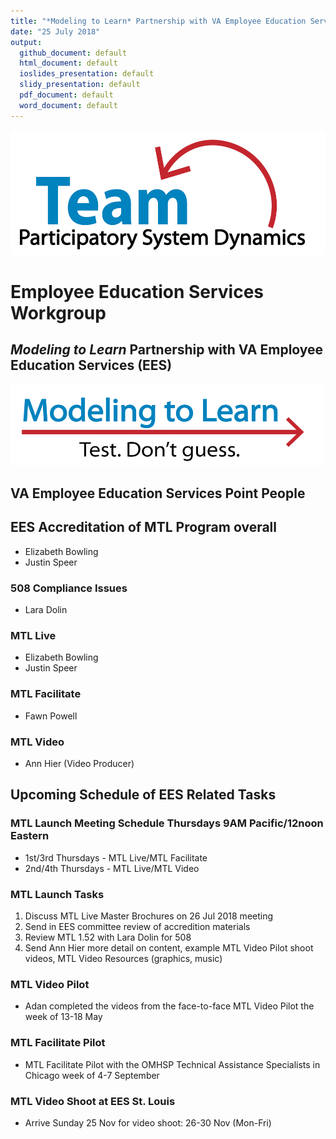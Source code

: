```yaml
---
title: "*Modeling to Learn* Partnership with VA Employee Education Services (EES)"
date: "25 July 2018"
output: 
  github_document: default
  html_document: default
  ioslides_presentation: default
  slidy_presentation: default
  pdf_document: default
  word_document: default
---
```

<img src = "https://github.com/lzim/teampsd/blob/master/resources/logos/team_psd_logo_sm.png"
     height = "200" width = "600">  

# Employee Education Services Workgroup


<!-- MTL Logo, HTML img tag -->
## *Modeling to Learn* Partnership with VA Employee Education Services (EES)
<img src = "https://raw.githubusercontent.com/lzim/teampsd/teampsd_style/mtl_logo/mtl_testdontguess_sm.png"
     height = "130" width = "500">  

## VA Employee Education Services Point People


## EES Accreditation of MTL Program overall
- Elizabeth Bowling
- Justin Speer


### 508 Compliance Issues
- Lara Dolin


### MTL Live
- Elizabeth Bowling
- Justin Speer


### MTL Facilitate
- Fawn Powell


### MTL Video
- Ann Hier (Video Producer)

## Upcoming Schedule of EES Related Tasks

### MTL Launch Meeting Schedule Thursdays 9AM Pacific/12noon Eastern
- 1st/3rd Thursdays - MTL Live/MTL Facilitate
- 2nd/4th Thursdays - MTL Live/MTL Video


### MTL Launch Tasks
1. Discuss MTL Live Master Brochures on 26 Jul 2018 meeting
2. Send in EES committee review of accredition materials
3. Review MTL 1.52 with Lara Dolin for 508 
4. Send Ann Hier more detail on content, example MTL Video Pilot shoot videos, MTL Video Resources (graphics, music)


### MTL Video Pilot
- Adan completed the videos from the face-to-face MTL Video Pilot the week of 13-18 May


### MTL Facilitate Pilot
- MTL Facilitate Pilot with the OMHSP Technical Assistance Specialists in Chicago week of 4-7 September


### MTL Video Shoot at EES St. Louis 
- Arrive Sunday 25 Nov for video shoot: 26-30 Nov (Mon-Fri)
